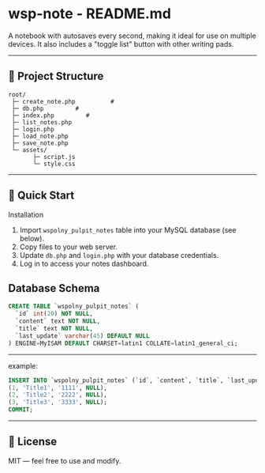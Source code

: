 # wsp-note - README.md

A notebook with autosaves every second, making it ideal for use on multiple devices. It also includes a "toggle list" button with other writing pads.

---

## 📂 Project Structure

```
root/
 ├─ create_note.php          # 
 ├─ db.php         # 
 ├─ index.php         # 
 ├─ list_notes.php
 ├─ login.php
 ├─ load_note.php
 ├─ save_note.php
 └─ assets/
       ├─ script.js
       └─ style.css
```

---

## 🚀 Quick Start

Installation

1. Import `wspolny_pulpit_notes` table into your MySQL database (see below).
2. Copy files to your web server.
3. Update `db.php` and `login.php` with your database credentials.
4. Log in to access your notes dashboard.

## Database Schema

```sql
CREATE TABLE `wspolny_pulpit_notes` (
  `id` int(20) NOT NULL,
  `content` text NOT NULL,
  `title` text NOT NULL,
  `last_update` varchar(45) DEFAULT NULL
) ENGINE=MyISAM DEFAULT CHARSET=latin1 COLLATE=latin1_general_ci;

```

---

example:


```sql
INSERT INTO `wspolny_pulpit_notes` (`id`, `content`, `title`, `last_update`) VALUES
(1, 'Title1', '1111', NULL),
(2, 'Title2', '2222', NULL),
(3, 'Title3', '3333', NULL);
COMMIT;

```
---


## 📜 License

MIT — feel free to use and modify.

